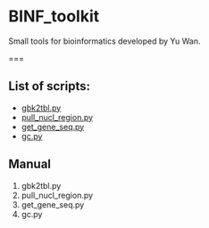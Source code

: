 # BINF_toolkit
Small tools for bioinformatics developed by Yu Wan.

===

## List of scripts:  
* [gbk2tbl.py](#gbk2tbl)
* [pull_nucl_region.py](#pull_nucl_region)
* [get_gene_seq.py](#get_gene_seq)
* [gc.py](#gc)

## Manual
1. <a name="gbk2tbl"></a>gbk2tbl.py
2. <a name="pull_nucl_region"></a>pull_nucl_region.py
3. <a name="get_gene_seq"></a>get_gene_seq.py
4. <a name="gc"></a>gc.py